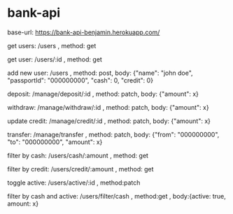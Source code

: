 # bank-api

base-url: https://bank-api-benjamin.herokuapp.com/

get users: /users , method: get

get user: /users/:id , method: get

add new user: /users , method: post, body: {"name": "john doe", "passportId": "000000000", "cash": 0, "credit": 0}

deposit: /manage/deposit/:id , method: patch, body: {"amount": x}

withdraw: /manage/withdraw/:id , method: patch, body: {"amount": x}

update credit: /manage/credit/:id , method: patch, body: {"amount": x}

transfer: /manage/transfer , method: patch, body: {"from": "000000000", "to": "000000000", "amount": x}

filter by cash: /users/cash/:amount , method: get

filter by credit: /users/credit/:amount , method: get

toggle active: /users/active/:id , method:patch

filter by cash and active: /users/filter/cash , method:get , body:{active: true, amount: x}
